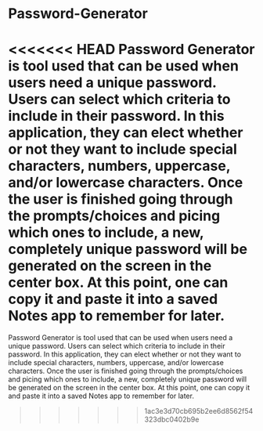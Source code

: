 # Password-Generator
<<<<<<< HEAD
Password Generator is tool used that can be used when users need a unique password. Users can select which criteria to include in their password. In this application, they can elect whether or not they want to include special characters, numbers, uppercase, and/or lowercase characters. Once the user is finished going through the prompts/choices and picing which ones to include, a new, completely unique password will be generated on the screen in the center box. At this point, one can copy it and paste it into a saved Notes app to remember for later.
=======
Password Generator is tool used that can be used when users need a unique password.
Users can select which criteria to include in their password. In this application, they can elect whether or not they want to include special characters, numbers, uppercase, and/or lowercase characters.
Once the user is finished going through the prompts/choices and picing which ones to include, a new, completely unique password will be generated on the screen in the center box. 
At this point, one can copy it and paste it into a saved Notes app to remember for later. 
>>>>>>> 1ac3e3d70cb695b2ee6d8562f54323dbc0402b9e
